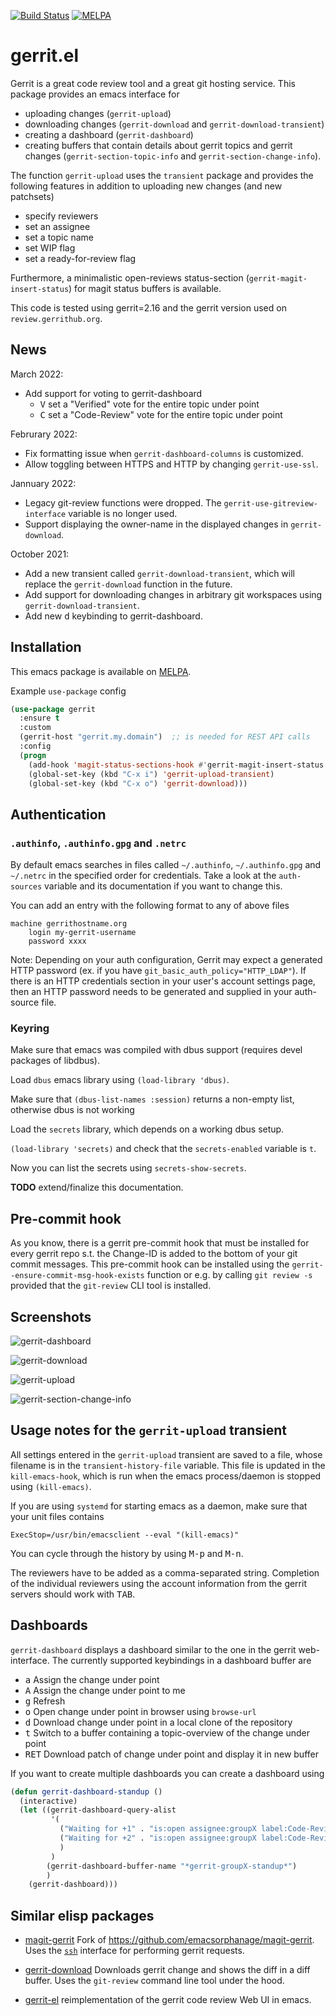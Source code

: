 [![Build Status](https://github.com/thisch/gerrit.el/workflows/CI/badge.svg)](https://github.com/thisch/gerrit.el/actions)
[![MELPA](http://melpa.org/packages/gerrit-badge.svg)](http://melpa.org/#/gerrit)

gerrit.el
=========

Gerrit is a great code review tool and a great git hosting service. This
package provides an emacs interface for

* uploading changes (`gerrit-upload`)
* downloading changes (`gerrit-download` and `gerrit-download-transient`)
* creating a dashboard  (`gerrit-dashboard`)
* creating buffers that contain details about gerrit topics and gerrit
  changes (`gerrit-section-topic-info` and `gerrit-section-change-info`).

The function `gerrit-upload` uses the `transient` package and provides the
following features in addition to uploading new changes (and new patchsets)

* specify reviewers
* set an assignee
* set a topic name
* set WIP flag
* set a ready-for-review flag

Furthermore, a minimalistic open-reviews status-section
(`gerrit-magit-insert-status`) for magit status buffers is available.

This code is tested using gerrit=2.16 and the gerrit version used on
`review.gerrithub.org`.

## News

March 2022:

* Add support for voting to gerrit-dashboard
  * <kbd>V</kbd> set a "Verified" vote for the entire topic under point
  * <kbd>C</kbd> set a "Code-Review" vote for the entire topic under point

Februrary 2022:

* Fix formatting issue when `gerrit-dashboard-columns` is customized.
* Allow toggling between HTTPS and HTTP by changing `gerrit-use-ssl`.

Jannuary 2022:

* Legacy git-review functions were dropped. The
  `gerrit-use-gitreview-interface` variable is no longer used.
* Support displaying the owner-name in the displayed changes in
  `gerrit-download`.

October 2021:

* Add a new transient called `gerrit-download-transient`, which will replace
  the `gerrit-download` function in the future.
* Add support for downloading changes in arbitrary git workspaces using
  `gerrit-download-transient`.
* Add new <kbd>d</kbd> keybinding to gerrit-dashboard.

## Installation

This emacs package is available on
[MELPA](http://melpa.org/#/gerrit).

Example `use-package` config

``` el
(use-package gerrit
  :ensure t
  :custom
  (gerrit-host "gerrit.my.domain")  ;; is needed for REST API calls
  :config
  (progn
    (add-hook 'magit-status-sections-hook #'gerrit-magit-insert-status t)
    (global-set-key (kbd "C-x i") 'gerrit-upload-transient)
    (global-set-key (kbd "C-x o") 'gerrit-download)))
```

## Authentication

### `.authinfo`, `.authinfo.gpg` and `.netrc`

By default emacs searches in files called `~/.authinfo`, `~/.authinfo.gpg`
and `~/.netrc` in the specified order for credentials. Take a look at the
`auth-sources` variable and its documentation if you want to change this.

You can add an entry with the following format to any of above files

```
machine gerrithostname.org
    login my-gerrit-username
    password xxxx
```
Note: Depending on your auth configuration, Gerrit may expect a generated HTTP password (ex. if you have `git_basic_auth_policy="HTTP_LDAP"`). If there is an HTTP credentials section in your user's account settings page, then an HTTP password needs to be generated and supplied in your auth-source file.

### Keyring

Make sure that emacs was compiled with dbus support (requires devel packages
of libdbus).

Load `dbus` emacs library using `(load-library 'dbus)`.

Make sure that `(dbus-list-names :session)` returns a non-empty list,
otherwise dbus is not working

Load the `secrets` library, which depends on a working dbus setup.

`(load-library 'secrets)` and check that the `secrets-enabled` variable is
`t`.

Now you can list the secrets using `secrets-show-secrets`.

**TODO** extend/finalize this documentation.

## Pre-commit hook

As you know, there is a gerrit pre-commit hook that must be installed for
every gerrit repo s.t. the Change-ID is added to the bottom of your git
commit messages. This pre-commit hook can be installed using the
`gerrit--ensure-commit-msg-hook-exists` function or e.g. by calling `git
review -s` provided that the `git-review` CLI tool is installed.

## Screenshots

![gerrit-dashboard](https://user-images.githubusercontent.com/206581/88588506-f8048780-d057-11ea-9c57-ac2a58aadd58.png)

![gerrit-download](https://user-images.githubusercontent.com/206581/88589693-d0162380-d059-11ea-8c96-028659450904.png)

![gerrit-upload](https://user-images.githubusercontent.com/206581/88589947-356a1480-d05a-11ea-8964-e7d0b4bc8a18.png)

![gerrit-section-change-info](https://user-images.githubusercontent.com/206581/101976331-9dee1280-3c44-11eb-8d01-629d3634da43.png)

## Usage notes for the `gerrit-upload` transient

All settings entered in the `gerrit-upload` transient are saved to a file,
whose filename is in the `transient-history-file` variable. This file is
updated in the `kill-emacs-hook`, which is run when the emacs
process/daemon is stopped using `(kill-emacs)`.

If you are using `systemd` for starting emacs as a daemon, make sure that your
unit files contains

```
ExecStop=/usr/bin/emacsclient --eval "(kill-emacs)"
```

You can cycle through the history by using <kbd>M-p</kbd> and
<kbd>M-n</kbd>.

The reviewers have to be added as a comma-separated string. Completion of
the individual reviewers using the account information from the gerrit
servers should work with <kbd>TAB</kbd>.

## Dashboards

`gerrit-dashboard` displays a dashboard similar to the one in the gerrit
web-interface.  The currently supported keybindings in a dashboard buffer are

* <kbd>a</kbd> Assign the change under point
* <kbd>A</kbd> Assign the change under point to me
* <kbd>g</kbd> Refresh
* <kbd>o</kbd> Open change under point in browser using `browse-url`
* <kbd>d</kbd> Download change under point in a local clone of the repository
* <kbd>t</kbd> Switch to a buffer containing a topic-overview of the change under point
* <kbd>RET</kbd> Download patch of change under point and display it in new
  buffer

If you want to create multiple dashboards you can create a dashboard using

```el
(defun gerrit-dashboard-standup ()
  (interactive)
  (let ((gerrit-dashboard-query-alist
         '(
           ("Waiting for +1" . "is:open assignee:groupX label:Code-Review=0")
           ("Waiting for +2" . "is:open assignee:groupX label:Code-Review=1")
           )
         )
        (gerrit-dashboard-buffer-name "*gerrit-groupX-standup*")
        )
    (gerrit-dashboard)))
```

## Similar elisp packages

* [magit-gerrit](https://github.com/darcylee/magit-gerrit) Fork of
https://github.com/emacsorphanage/magit-gerrit. Uses the
[`ssh`](https://gerrit-review.googlesource.com/Documentation/cmd-index.html)
interface for performing gerrit requests.

* [gerrit-download](https://github.com/chmouel/gerrit-download.el) Downloads
  gerrit change and shows the diff in a diff buffer. Uses the `git-review`
  command line tool under the hood.

* [gerrit-el](https://github.com/iartarisi/gerrit-el) reimplementation of
  the gerrit code review Web UI in emacs.
